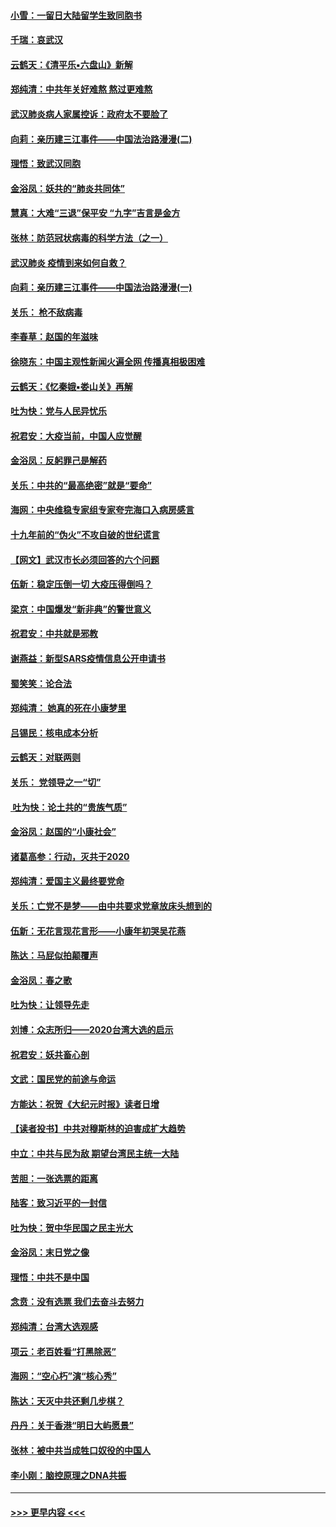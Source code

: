 #### [小雪：一留日大陆留学生致同胞书](../pages/nsc993/n11834624.md?t=02010222) 
#### [千瑞：哀武汉](../pages/nsc993/n11833647.md?t=02010222) 
#### [云鹤天：《清平乐▪六盘山》新解](../pages/nsc993/n11833611.md?t=02010222) 
#### [郑纯清：中共年关好难熬 熬过更难熬](../pages/nsc993/n11833489.md?t=02010222) 
#### [武汉肺炎病人家属控诉：政府太不要脸了](../pages/nsc993/n11833205.md?t=02010222) 
#### [向莉：亲历建三江事件——中国法治路漫漫(二)](../pages/nsc993/n11829102.md?t=02010222) 
#### [理悟：致武汉同胞](../pages/nsc993/n11831522.md?t=02010222) 
#### [金浴凤：妖共的“肺炎共同体”](../pages/nsc993/n11829448.md?t=02010222) 
#### [慧真：大难“三退”保平安 “九字”吉言是金方](../pages/nsc993/n11829501.md?t=02010222) 
#### [张林：防范冠状病毒的科学方法（之一）](../pages/nsc993/n11828618.md?t=02010222) 
#### [武汉肺炎 疫情到来如何自救？](../pages/nsc993/n11827632.md?t=02010222) 
#### [向莉：亲历建三江事件——中国法治路漫漫(一)](../pages/nsc993/n11827190.md?t=02010222) 
#### [关乐： 枪不敌病毒](../pages/nsc993/n11826746.md?t=02010222) 
#### [李春草：赵国的年滋味](../pages/nsc993/n11826321.md?t=02010222) 
#### [徐晓东：中国主观性新闻火遍全网 传播真相极困难](../pages/nsc993/n11826508.md?t=02010222) 
#### [云鹤天：《忆秦娥▪娄山关》再解](../pages/nsc993/n11824682.md?t=02010222) 
#### [吐为快：党与人民异忧乐](../pages/nsc993/n11824660.md?t=02010222) 
#### [祝君安：大疫当前，中国人应觉醒](../pages/nsc993/n11821946.md?t=02010222) 
#### [金浴凤：反躬罪己是解药](../pages/nsc993/n11820280.md?t=02010222) 
#### [关乐：中共的“最高绝密”就是“要命”](../pages/nsc993/n11816946.md?t=02010222) 
#### [海网：中央维稳专家组专家夸完海口入病房感言](../pages/nsc993/n11815138.md?t=02010222) 
#### [十九年前的“伪火”不攻自破的世纪谎言](../pages/nsc993/n11813238.md?t=02010222) 
#### [【网文】武汉市长必须回答的六个问题](../pages/nsc993/n11813848.md?t=02010222) 
#### [伍新：稳定压倒一切 大疫压得倒吗？](../pages/nsc993/n11812634.md?t=02010222) 
#### [梁京：中国爆发“新非典”的警世意义](../pages/nsc993/n11812554.md?t=02010222) 
#### [祝君安：中共就是邪教](../pages/nsc993/n11812431.md?t=02010222) 
#### [谢燕益：新型SARS疫情信息公开申请书](../pages/nsc993/n11808840.md?t=02010222) 
#### [蜀笑笑：论合法](../pages/nsc993/n11808064.md?t=02010222) 
#### [郑纯清： 她真的死在小康梦里](../pages/nsc993/n11806623.md?t=02010222) 
#### [吕锡民：核电成本分析](../pages/nsc993/n11806284.md?t=02010222) 
#### [云鹤天：对联两则](../pages/nsc993/n11805957.md?t=02010222) 
#### [关乐： 党领导之一“切”](../pages/nsc993/n11804505.md?t=02010222) 
#### [ 吐为快：论土共的“贵族气质”](../pages/nsc993/n11804490.md?t=02010222) 
#### [金浴凤：赵国的“小康社会”](../pages/nsc993/n11804452.md?t=02010222) 
#### [诸葛高参：行动，灭共于2020](../pages/nsc993/n11804120.md?t=02010222) 
#### [郑纯清：爱国主义最终要党命](../pages/nsc993/n11802197.md?t=02010222) 
#### [关乐：亡党不是梦——由中共要求党章放床头想到的](../pages/nsc993/n11802156.md?t=02010222) 
#### [伍新：无花言现花言形——小康年初哭吴花燕](../pages/nsc993/n11800044.md?t=02010222) 
#### [陈达：马屁似拍颠覆声](../pages/nsc993/n11800010.md?t=02010222) 
#### [金浴凤：春之歌](../pages/nsc993/n11797687.md?t=02010222) 
#### [吐为快：让领导先走](../pages/nsc993/n11797512.md?t=02010222) 
#### [刘博：众志所归——2020台湾大选的启示](../pages/nsc993/n11796878.md?t=02010222) 
#### [祝君安：妖共畜心剖](../pages/nsc993/n11794273.md?t=02010222) 
#### [文武：国民党的前途与命运](../pages/nsc993/n11794198.md?t=02010222) 
#### [方能达：祝贺《大纪元时报》读者日增](../pages/nsc993/n11793807.md?t=02010222) 
#### [【读者投书】中共对穆斯林的迫害成扩大趋势](../pages/nsc993/n11791371.md?t=02010222) 
#### [中立：中共与民为敌 期望台湾民主统一大陆](../pages/nsc993/n11790392.md?t=02010222) 
#### [苦胆：一张选票的距离](../pages/nsc993/n11788914.md?t=02010222) 
#### [陆客：致习近平的一封信](../pages/nsc993/n11788867.md?t=02010222) 
#### [吐为快：贺中华民国之民主光大](../pages/nsc993/n11788618.md?t=02010222) 
#### [金浴凤：末日党之像](../pages/nsc993/n11787475.md?t=02010222) 
#### [理悟：中共不是中国](../pages/nsc993/n11787463.md?t=02010222) 
#### [念贲：没有选票  我们去奋斗去努力](../pages/nsc993/n11787398.md?t=02010222) 
#### [郑纯清：台湾大选观感](../pages/nsc993/n11786210.md?t=02010222) 
#### [项云：老百姓看“打黑除恶”](../pages/nsc993/n11785398.md?t=02010222) 
#### [海网：“空心朽”演“核心秀”](../pages/nsc993/n11783874.md?t=02010222) 
#### [陈达：天灭中共还剩几步棋？](../pages/nsc993/n11783719.md?t=02010222) 
#### [丹丹：关于香港“明日大屿愿景”](../pages/nsc993/n11783273.md?t=02010222) 
#### [张林：被中共当成牲口奴役的中国人](../pages/nsc993/n11782397.md?t=02010222) 
#### [李小刚：脑控原理之DNA共振](../pages/nsc993/n11780962.md?t=02010222) 

----
#### [ >>> 更早内容 <<< ](../indexes/nsc993-earlier.md)
